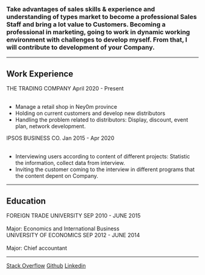 

### Take advantages of sales skills & experience and understanding of types market to become a professional Sales Staff and bring a lot value to Customers. Becoming a professional in marketing, going to work in dynamic working environment with challenges to develop myself. From that, I will contribute to development of your Company.

---

## Work Experience

<div class="line">
  <span class="beginning">THE TRADING COMPANY</span>
  <span class="end">April 2020 - Present</span>
</div>
<br/>

* Manage a retail shop in Ney0m province
* Holding on current customers and develop new distributors
* Handling the problem related to distributors: Display, discount, event plan, network
development.

<div class="line">
  <span class="beginning">IPSOS BUSINESS CO.</span>
  <span class="end">Jan 2015 - Apr 2020</span>
</div>
<br/>

* Interviewing users according to content of different projects: Statistic the information,
collect data from interview.
* Inviting the customer coming to the interview in different programs that the content depent
on Company.

---

## Education
<div class="line">
  <span class="beginning">FOREIGN TRADE UNIVERSITY</span>
  <span class="end">SEP 2010 - JUNE 2015</span>
</div>
<br/>
Major: Economics and International Business


<div class="line">
  <span class="beginning">UNIVERSITY OF ECONOMICS</span>
  <span class="end">SEP 2012 - JUNE 2014</span>
</div>
<br/>
Major: Chief accountant

---

<div class="footer">
  <span class="beginning"><a href="https://stackoverflow.com">Stack Overflow</a></span>
  <a href="https://github.com">Github</a>
  <span class="end"><a href="https://www.linkedin.com">Linkedin</a></span>
</div>

